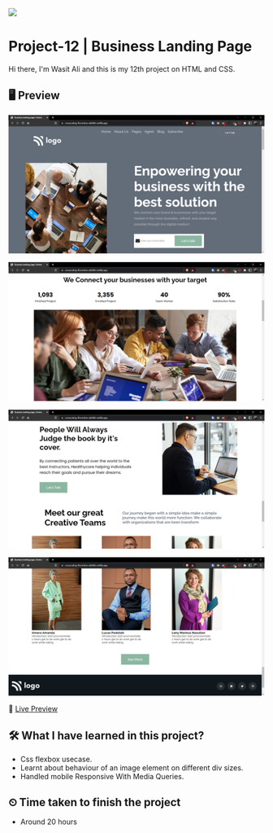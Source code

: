 ![](https://img.shields.io/badge/Technologies-HTML--CSS-orange)

# Project-12 | Business Landing Page

Hi there,
I'm Wasit Ali and this is my 12th project on HTML and CSS.

## 🖥 Preview

![](./assets/2022-10-14-15-42-34.png)

![](./assets/2022-10-14-15-42-51.png)

![](./assets/2022-10-14-15-43-16.png)

![](./assets/2022-10-14-15-43-31.png)

🚀 [Live Preview](https://coruscating-florentine-ab0d0c.netlify.app/)

## 🛠️ What I have learned in this project?

- Css flexbox usecase.
- Learnt about behaviour of an image element on different div sizes.
- Handled mobile Responsive With Media Queries.

## ⏲ Time taken to finish the project

- Around 20 hours
